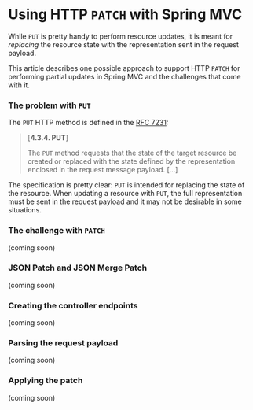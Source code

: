 # Using HTTP `PATCH` with Spring MVC

While `PUT` is pretty handy to perform resource updates, it is meant for _replacing_ the resource state with the representation sent in the request payload.

This article describes one possible approach to support HTTP `PATCH` for performing partial updates in Spring MVC and the challenges that come with it.

### The problem with `PUT`

The `PUT` HTTP method is defined in the [RFC 7231][rfc7231]:

>[**4.3.4.  PUT**]
>
>The `PUT` method requests that the state of the target resource be created or replaced with the state defined by the representation enclosed in the request message payload. [...]

The specification is pretty clear: `PUT` is intended for replacing the state of the resource. When updating a resource with `PUT`, the full representation must be sent in the request payload and it may not be desirable in some situations.

### The challenge with `PATCH`

(coming soon)

### JSON Patch and JSON Merge Patch

(coming soon)

### Creating the controller endpoints

(coming soon)

### Parsing the request payload

(coming soon)

### Applying the patch

(coming soon)


  [put]: https://tools.ietf.org/html/rfc7231#section-4.3.4
  [rfc7231]: https://tools.ietf.org/html/rfc7231